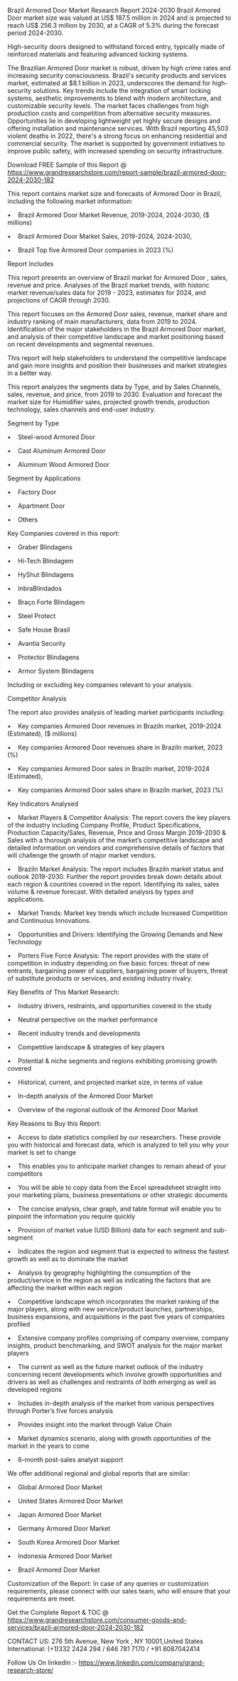 Brazil Armored Door Market Research Report 2024-2030
Brazil Armored Door market size was valued at US$ 187.5 million in 2024 and is projected to reach US$ 256.3 million by 2030, at a CAGR of 5.3% during the forecast period 2024-2030.

High-security doors designed to withstand forced entry, typically made of reinforced materials and featuring advanced locking systems.

The Brazilian Armored Door market is robust, driven by high crime rates and increasing security consciousness. Brazil's security products and services market, estimated at $8.1 billion in 2023, underscores the demand for high-security solutions. Key trends include the integration of smart locking systems, aesthetic improvements to blend with modern architecture, and customizable security levels. The market faces challenges from high production costs and competition from alternative security measures. Opportunities lie in developing lightweight yet highly secure designs and offering installation and maintenance services. With Brazil reporting 45,503 violent deaths in 2022, there's a strong focus on enhancing residential and commercial security. The market is supported by government initiatives to improve public safety, with increased spending on security infrastructure.

Download FREE Sample of this Report @ https://www.grandresearchstore.com/report-sample/brazil-armored-door-2024-2030-182

This report contains market size and forecasts of Armored Door in Brazil, including the following market information:

•    Brazil Armored Door Market Revenue, 2019-2024, 2024-2030, ($ millions)

•    Brazil Armored Door Market Sales, 2019-2024, 2024-2030,

•    Brazil Top five Armored Door companies in 2023 (%)

Report Includes

This report presents an overview of Brazil market for Armored Door , sales, revenue and price. Analyses of the Brazil market trends, with historic market revenue/sales data for 2019 - 2023, estimates for 2024, and projections of CAGR through 2030.

This report focuses on the Armored Door sales, revenue, market share and industry ranking of main manufacturers, data from 2019 to 2024. Identification of the major stakeholders in the Brazil Armored Door market, and analysis of their competitive landscape and market positioning based on recent developments and segmental revenues.

This report will help stakeholders to understand the competitive landscape and gain more insights and position their businesses and market strategies in a better way.

This report analyzes the segments data by Type, and by Sales Channels, sales, revenue, and price, from 2019 to 2030. Evaluation and forecast the market size for Humidifier sales, projected growth trends, production technology, sales channels and end-user industry.

Segment by Type

•    Steel-wood Armored Door

•    Cast Aluminum Armored Door

•    Aluminum Wood Armored Door

Segment by Applications

•    Factory Door

•    Apartment Door

•    Others

Key Companies covered in this report:

•    Graber Blindagens

•    Hi-Tech Blindagem

•    HyShut Blindagens

•    InbraBlindados

•    Braço Forte Blindagem

•    Steel Protect

•    Safe House Brasil

•    Avantia Security

•    Protector Blindagens

•    Armor System Blindagens

Including or excluding key companies relevant to your analysis.

Competitor Analysis

The report also provides analysis of leading market participants including:

•    Key companies Armored Door revenues in Braziln market, 2019-2024 (Estimated), ($ millions)

•    Key companies Armored Door revenues share in Braziln market, 2023 (%)

•    Key companies Armored Door sales in Braziln market, 2019-2024 (Estimated),

•    Key companies Armored Door sales share in Braziln market, 2023 (%)

Key Indicators Analysed

•    Market Players & Competitor Analysis: The report covers the key players of the industry including Company Profile, Product Specifications, Production Capacity/Sales, Revenue, Price and Gross Margin 2019-2030 & Sales with a thorough analysis of the market’s competitive landscape and detailed information on vendors and comprehensive details of factors that will challenge the growth of major market vendors.

•    Braziln Market Analysis: The report includes Braziln market status and outlook 2019-2030. Further the report provides break down details about each region & countries covered in the report. Identifying its sales, sales volume & revenue forecast. With detailed analysis by types and applications.

•    Market Trends: Market key trends which include Increased Competition and Continuous Innovations.

•    Opportunities and Drivers: Identifying the Growing Demands and New Technology

•    Porters Five Force Analysis: The report provides with the state of competition in industry depending on five basic forces: threat of new entrants, bargaining power of suppliers, bargaining power of buyers, threat of substitute products or services, and existing industry rivalry.

Key Benefits of This Market Research:

•    Industry drivers, restraints, and opportunities covered in the study

•    Neutral perspective on the market performance

•    Recent industry trends and developments

•    Competitive landscape & strategies of key players

•    Potential & niche segments and regions exhibiting promising growth covered

•    Historical, current, and projected market size, in terms of value

•    In-depth analysis of the Armored Door Market

•    Overview of the regional outlook of the Armored Door Market

Key Reasons to Buy this Report:

•    Access to date statistics compiled by our researchers. These provide you with historical and forecast data, which is analyzed to tell you why your market is set to change

•    This enables you to anticipate market changes to remain ahead of your competitors

•    You will be able to copy data from the Excel spreadsheet straight into your marketing plans, business presentations or other strategic documents

•    The concise analysis, clear graph, and table format will enable you to pinpoint the information you require quickly

•    Provision of market value (USD Billion) data for each segment and sub-segment

•    Indicates the region and segment that is expected to witness the fastest growth as well as to dominate the market

•    Analysis by geography highlighting the consumption of the product/service in the region as well as indicating the factors that are affecting the market within each region

•    Competitive landscape which incorporates the market ranking of the major players, along with new service/product launches, partnerships, business expansions, and acquisitions in the past five years of companies profiled

•    Extensive company profiles comprising of company overview, company insights, product benchmarking, and SWOT analysis for the major market players

•    The current as well as the future market outlook of the industry concerning recent developments which involve growth opportunities and drivers as well as challenges and restraints of both emerging as well as developed regions

•    Includes in-depth analysis of the market from various perspectives through Porter’s five forces analysis

•    Provides insight into the market through Value Chain

•    Market dynamics scenario, along with growth opportunities of the market in the years to come

•    6-month post-sales analyst support

We offer additional regional and global reports that are similar:

•    Global Armored Door Market

•    United States Armored Door Market

•    Japan Armored Door Market

•    Germany Armored Door Market

•    South Korea Armored Door Market

•    Indonesia Armored Door Market

•    Brazil Armored Door Market

Customization of the Report: In case of any queries or customization requirements, please connect with our sales team, who will ensure that your requirements are meet.

Get the Complete Report & TOC @ https://www.grandresearchstore.com/consumer-goods-and-services/brazil-armored-door-2024-2030-182

CONTACT US:
276 5th Avenue, New York , NY 10001,United States
International: (+1)332 2424 294 / 646 781 7170 / +91 8087042414

Follow Us On linkedin :- https://www.linkedin.com/company/grand-research-store/
